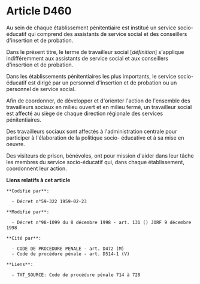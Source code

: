# Article D460

Au sein de chaque établissement pénitentiaire est institué un service socio-éducatif qui comprend des assistants de service
social et des conseillers d'insertion et de probation.

Dans le présent titre, le terme de travailleur social [*définition*] s'applique indifféremment aux assistants de service
social et aux conseillers d'insertion et de probation.

Dans les établissements pénitentiaires les plus importants, le service socio-éducatif est dirigé par un personnel d'insertion
et de probation ou un personnel de service social.

Afin de coordonner, de développer et d'orienter l'action de l'ensemble des travailleurs sociaux en milieu ouvert et en milieu
fermé, un travailleur social est affecté au siège de chaque direction régionale des services pénitentiaires.

Des travailleurs sociaux sont affectés à l'administration centrale pour participer à l'élaboration de la politique socio-
éducative et à sa mise en oeuvre.

Des visiteurs de prison, bénévoles, ont pour mission d'aider dans leur tâche les membres du service socio-éducatif qui, dans
chaque établissement, coordonnent leur action.

**Liens relatifs à cet article**

	**Codifié par**:

	  - Décret n°59-322 1959-02-23

	**Modifié par**:

	  - Décret n°98-1099 du 8 décembre 1998 - art. 131 () JORF 9 décembre 1998

	**Cité par**:

	  - CODE DE PROCEDURE PENALE - art. D472 (M)
	  - Code de procédure pénale - art. D514-1 (V)

	**Liens**:

	  - TXT_SOURCE: Code de procédure pénale 714 à 728
